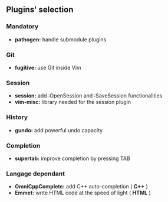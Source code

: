 ## Plugins' selection

### Mandatory
- **pathogen:**         handle submodule plugins

### Git
- **fugitive:**         use Git inside Vim

### Session
- **session:**          add :OpenSession and :SaveSession functionalities
- **vim-misc:**         library needed for the session plugin

### History
- **gundo:**            add powerful undo capacity

### Completion
- **supertab:**         improve completion by pressing TAB

### Langage dependant
- **OmniCppComplete:**  add C++ auto-completion ( **C++** )
- **Emmet:**            write HTML code at the speed of light ( **HTML** )
